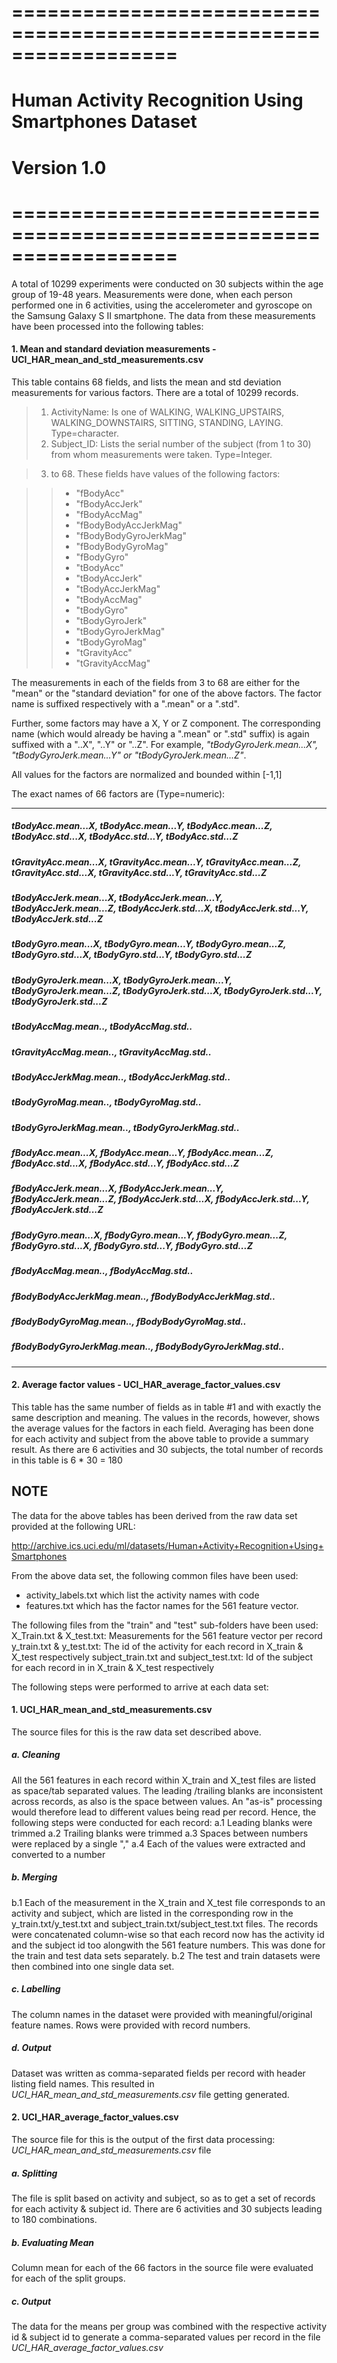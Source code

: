# ==================================================================
# Human Activity Recognition Using Smartphones Dataset
# Version 1.0
# ==================================================================

A total of 10299 experiments were conducted on 30 subjects within the age group of 19-48 years. Measurements were done, when each person performed one in 6 activities, using the accelerometer and gyroscope on the Samsung Galaxy S II smartphone. The data from these measurements have been processed into the following tables:

#### 1. Mean and standard deviation measurements - UCI_HAR_mean_and_std_measurements.csv

This table contains 68 fields, and lists the mean and std deviation measurements for various factors. There are a total of 10299 records.

> 1. ActivityName: Is one of WALKING, WALKING_UPSTAIRS, WALKING_DOWNSTAIRS, SITTING, STANDING, LAYING. Type=character.
> 2. Subject_ID: Lists the serial number of the subject (from 1 to 30) from whom measurements were taken. Type=Integer.

> 3. to 68. These fields have values of the following factors:

> > *  "fBodyAcc"
> > *  "fBodyAccJerk"
> > *  "fBodyAccMag"
> > *  "fBodyBodyAccJerkMag"
> > *  "fBodyBodyGyroJerkMag"
> > *  "fBodyBodyGyroMag"
> > *  "fBodyGyro"
> > *  "tBodyAcc"
> > *  "tBodyAccJerk"
> > *  "tBodyAccJerkMag"
> > *  "tBodyAccMag"
> > *  "tBodyGyro"
> > *  "tBodyGyroJerk"
> > *  "tBodyGyroJerkMag"
> > *  "tBodyGyroMag"
> > *  "tGravityAcc"
> > *  "tGravityAccMag" 

The measurements in each of the fields from 3 to 68 are either for the "mean" or the "standard deviation" for one of the above factors. The factor name is suffixed respectively with a ".mean" or a ".std".

Further, some factors may have a X, Y or Z component. The corresponding name (which would already be having a ".mean" or ".std" suffix) is again suffixed with a "..X", "..Y" or "..Z". For example, *"tBodyGyroJerk.mean...X", "tBodyGyroJerk.mean...Y" or "tBodyGyroJerk.mean...Z"*.

All values for the factors are normalized and bounded within [-1,1]

The exact names of 66 factors are (Type=numeric):

***
##### *tBodyAcc.mean...X, tBodyAcc.mean...Y, tBodyAcc.mean...Z, tBodyAcc.std...X, tBodyAcc.std...Y, tBodyAcc.std...Z*           
##### *tGravityAcc.mean...X, tGravityAcc.mean...Y, tGravityAcc.mean...Z, tGravityAcc.std...X, tGravityAcc.std...Y, tGravityAcc.std...Z*      
##### *tBodyAccJerk.mean...X, tBodyAccJerk.mean...Y, tBodyAccJerk.mean...Z, tBodyAccJerk.std...X, tBodyAccJerk.std...Y, tBodyAccJerk.std...Z*      
##### *tBodyGyro.mean...X, tBodyGyro.mean...Y, tBodyGyro.mean...Z, tBodyGyro.std...X, tBodyGyro.std...Y, tBodyGyro.std...Z*         
##### *tBodyGyroJerk.mean...X, tBodyGyroJerk.mean...Y, tBodyGyroJerk.mean...Z, tBodyGyroJerk.std...X, tBodyGyroJerk.std...Y, tBodyGyroJerk.std...Z*     
##### *tBodyAccMag.mean.., tBodyAccMag.std..*      
##### *tGravityAccMag.mean.., tGravityAccMag.std..*
##### *tBodyAccJerkMag.mean.., tBodyAccJerkMag.std..*      
##### *tBodyGyroMag.mean.., tBodyGyroMag.std..*
##### *tBodyGyroJerkMag.mean.., tBodyGyroJerkMag.std..*
##### *fBodyAcc.mean...X, fBodyAcc.mean...Y, fBodyAcc.mean...Z, fBodyAcc.std...X, fBodyAcc.std...Y, fBodyAcc.std...Z*
##### *fBodyAccJerk.mean...X, fBodyAccJerk.mean...Y, fBodyAccJerk.mean...Z, fBodyAccJerk.std...X, fBodyAccJerk.std...Y, fBodyAccJerk.std...Z*
##### *fBodyGyro.mean...X, fBodyGyro.mean...Y, fBodyGyro.mean...Z, fBodyGyro.std...X, fBodyGyro.std...Y, fBodyGyro.std...Z*
##### *fBodyAccMag.mean.., fBodyAccMag.std..*          
##### *fBodyBodyAccJerkMag.mean.., fBodyBodyAccJerkMag.std..*
##### *fBodyBodyGyroMag.mean.., fBodyBodyGyroMag.std..*
##### *fBodyBodyGyroJerkMag.mean.., fBodyBodyGyroJerkMag.std..*
***


#### 2. Average factor values - UCI_HAR_average_factor_values.csv
This table has the same number of fields as in table #1 and with exactly the same description and meaning. The values in the records, however, shows the average values for the factors in each field. Averaging has been done for each activity and subject from the above table to provide a summary result. As there are 6 activities and 30 subjects, the total number of records in this table is 6 * 30 = 180

NOTE
----

The data for the above tables has been derived from the raw data set provided at the following URL:

http://archive.ics.uci.edu/ml/datasets/Human+Activity+Recognition+Using+Smartphones 

From the above data set, the following common files have been used:
* activity_labels.txt which list the activity names with code
* features.txt which has the factor names for the 561 feature vector.

The following files from the "train" and "test" sub-folders have been used:
X_Train.txt & X_test.txt: Measurements for the 561 feature vector per record
y_train.txt & y_test.txt:  The id of the activity for each record in X_train & X_test respectively
subject_train.txt and subject_test.txt: Id of the subject for each record in in X_train & X_test respectively

The following steps were performed to arrive at each data set:
#### 1. UCI_HAR_mean_and_std_measurements.csv
The source files for this is the raw data set described above.

##### a. Cleaning
All the 561 features in each record within X_train and X_test files are listed as space/tab separated values. The leading /trailing blanks are inconsistent across records, as also is the space between values. An "as-is" processing would therefore lead to different values being read per record. Hence, the following steps were conducted for each record:
a.1 Leading blanks were trimmed
a.2 Trailing blanks were trimmed
a.3 Spaces between numbers were replaced by a single ","
a.4 Each of the values were extracted and converted to a number

##### b. Merging
b.1 Each of the measurement in the X_train and X_test file corresponds to an activity and subject, which are listed in the corresponding row in the y_train.txt/y_test.txt and subject_train.txt/subject_test.txt files. The records were concatenated column-wise so that each record now has the activity id and the subject id too alongwith the 561 feature numbers. This was done for the train and test data sets separately.
b.2 The test and train datasets were then combined into one single data set.

##### c. Labelling
The column names in the dataset were provided with meaningful/original feature names.
Rows were provided with record numbers.

##### d. Output
Dataset was written as comma-separated fields per record with header listing field names.
This resulted in *UCI_HAR_mean_and_std_measurements.csv* file getting generated.

#### 2. UCI_HAR_average_factor_values.csv
The source file for this is the output of the first data processing: *UCI_HAR_mean_and_std_measurements.csv* file

##### a. Splitting
The file is split based on activity and subject, so as to get a set of records for each activity & subject id. There are 6 activities and 30 subjects leading to 180 combinations.

##### b. Evaluating Mean
Column mean for each of the 66 factors in the source file were evaluated for each of the split groups. 

##### c. Output
The data for the means per group was combined with the respective activity id & subject id to generate a comma-separated values per record in the file *UCI_HAR_average_factor_values.csv*